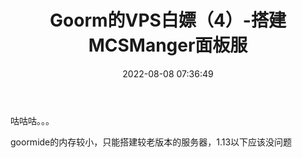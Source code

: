 ﻿---
title: Goorm的VPS白嫖（4）-搭建MCSManger面板服
tags:
  - 白嫖
  - 建站
  - 服务器
  - 干货教程
  - 热门文章
  - 推荐文章
  - goorm
categories:
  - 白嫖教程
abbrlink: 8245da27
date: 2022-08-08 07:36:49
cover: https://bu.dusays.com/2022/09/01/63103a69227fd.webp
updated: 2022-09-11 21:23:03
---

咕咕咕。。。

goormide的内存较小，只能搭建较老版本的服务器，1.13以下应该没问题
